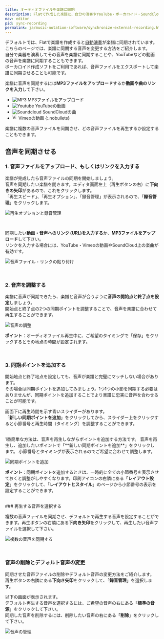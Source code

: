```yaml
---
title: オーディオファイルを楽譜に同期
description: Flatで作成した楽譜に、自分の演奏やYouTube・ボーカロイド・SoundCloud・Vimeoなどの音声ファイル(MP3)を同期することができます。 手順をこのページで確認しましょう。
nav: editor
pid: sync-recording
permalink: ja/music-notation-software/synchronize-external-recording.html
---
```


デフォルトでは、Flatで楽譜を作成すると[自動演奏](/help/en/music-notation-software/playback.html)が楽譜に同期されています。
こちらのページでは、楽譜に同期する音声を変更する方法をご紹介します。
<br>自分で楽器を演奏してその音声を楽譜に同期することや、YouTubeなどの動画の音声を楽譜に同期することもできます。
<br>ボーカロイド作成ソフトをご利用であれば、音声ファイルをエクスポートして楽譜に同期させることも可能です。


楽譜に音声を同期するには**MP3ファイルをアップロード**するか**動画や曲のリンクを入力**して下さい。

* ![MP3](https://prod.flat-cdn.com/img/icons/_common/export_mp3.svg) MP3ファイルをアップロード
* ![Youtube](https://prod.flat-cdn.com/img/icons/product/yt.svg) YouTubeの動画
* ![Soundcloud](https://prod.flat-cdn.com/img/icons/product/soundcloud-small.svg) SoundCloudの曲
* <img src="https://prod.flat-cdn.com/img/icons/product/vimeo-small.svg" alt="Vimeo" width="16px"/> Vimeoの動画
{:.nobullets}

楽譜に複数の音声ファイルを同期させ、どの音声ファイルを再生するか設定することもできます。

## 音声を同期させる

### 1. 音声ファイルをアップロード、もしくはリンクを入力する

楽譜が完成したら音声ファイルの同期を開始しましょう。
<br>音声を同期したい楽譜を開きます。エディタ画面左上（再生ボタンの右）に**下向きの矢印**があるので、これをクリックします。
<br>「再生スピード」、「再生オプション」、「録音管理」が表示されるので、「**録音管理**」をクリックします。

![再生オプションと録音管理](/help/assets/img/editor-ja/recording-ddn-add.png)

<br>

 同期したい**動画・音声へのリンク (URL)を入力する**か、**MP3ファイルをアップロード**して下さい。
 <br>リンクを入力する場合には、YouTube・Vimeoの動画やSoundCloud上の楽曲が有効です。

![音声ファイル・リンクの貼り付け](/help/assets/img/editor-ja/recording-link-add.png)

<br>


### 2. 音声を調整する

楽譜に音声が同期できたら、楽譜と音声が合うように**音声の開始点と終了点を設定**しましょう。
<br>開始点と終了点の2つの同期ポイントを調整することで、音声を楽譜に合わせて再生することができます。

![音声の調整](/help/assets/img/editor-ja/tracks-start-edit.gif)

**ポイント**：オーディオファイル再生中に、ご希望のタイミングで「保存」をクリックするとその地点の時間が設定されます。

<br>

### 3. 同期ポイントを追加する

開始地点と終了地点を設定しても、音声が楽譜と完璧にマッチしない場合があります。
<br>その場合は同期ポイントを追加してみましょう。1つ1つの小節を同期する必要はありませんが、同期ポイントを追加することでより楽譜に忠実に音声を合わせることが可能です。

画面下に再生時間を示す青いスライダーがあります。
<br>「**新しい同期ポイントを追加**」をクリックしてから、スライダー上をクリックすると小節番号と再生時間（タイミング）を調整することができます。

<br>
1番簡単な方法は、音声を再生しながらポイントを追加する方法です。
音声を再生し、追加したいポイントで「**新しい同期ポイントを追加**」をクリックします。
小節番号とタイミングが表示されるのでご希望に合わせて調整します。


![同期ポイントを追加](/help/assets/img/editor-ja/tracks-add-point.gif)

**ポイント**：同期ポイントを追加するときは、一時的に全ての小節番号を表示させておくと調整がしやすくなります。印刷アイコンの右隣にある「**レイアウト設定**」をクリックして、「**レイアウトとスタイル**」のページから小節番号の表示を設定することができます。

<br>
### 再生する音声を選択する

複数の音声ファイルを同期させ、デフォルトで再生する音声を設定することができます。再生ボタンの右隣にある**下向き矢印**をクリックして、再生したい音声ファイルを選択して下さい。

![複数の音声を同期する](/help/assets/img/editor-ja/tracks-toggle.png)

<br>

### 音声の削除とデフォルト音声の変更

同期させた音声ファイルの削除やデフォルト音声の変更方法をご紹介します。
<br>再生ボタンの右隣にある**下向き矢印**をクリックして、「**録音管理**」を選択します。

以下の画面が表示されます。
<br>デフォルト再生する音声を選択するには、ご希望の音声の右にある「**標準の音源**」をクリックして下さい。
<br>同期した音声を削除するには、削除したい音声の右にある「**削除**」をクリックして下さい。

![音声の管理](/help/assets/img/editor-ja/tracks-manage.png)
